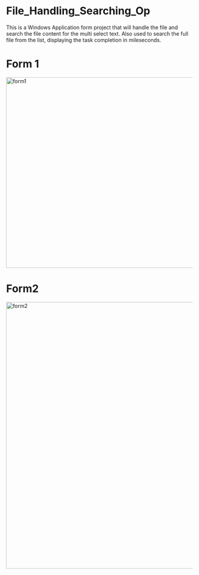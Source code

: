 # File_Handling_Searching_Op
This is a Windows Application form project that will handle the file and search the file content for the multi select text. Also used to search the full file from the list, displaying the task completion in mileseconds.
# Form 1
<img width="514" alt="form1" src="https://user-images.githubusercontent.com/43651531/176429061-2e36444d-6d9f-4cb2-92b6-e254da6cb611.png">

# Form2
<img width="719" alt="form2" src="https://user-images.githubusercontent.com/43651531/176429202-f5471250-3753-4c2b-bf83-a918df20c4f2.png">
